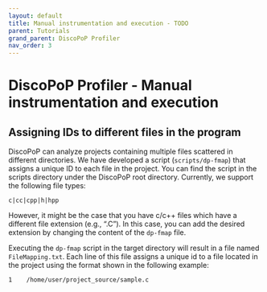 ```yaml
---
layout: default
title: Manual instrumentation and execution - TODO
parent: Tutorials
grand_parent: DiscoPoP Profiler
nav_order: 3
---
```


# DiscoPoP Profiler - Manual instrumentation and execution

## Assigning IDs to different files in the program

DiscoPoP can analyze projects containing multiple files scattered in different directories. We have developed a script (`scripts/dp-fmap`) that assigns a unique ID to each file in the project. You can find the script in the scripts directory under the DiscoPoP root directory. Currently, we support the following file types:

```
c|cc|cpp|h|hpp
```

However, it might be the case that you have c/c++ files which have a different file extension (e.g., “.C”). In this case, you can add the desired extension by changing the content of the `dp-fmap` file.

Executing the `dp-fmap` script in the target directory will result in a file named `FileMapping.txt`.
Each line of this file assigns a unique id to a file located in the project using the format shown in the following example:

```
1    /home/user/project_source/sample.c
```